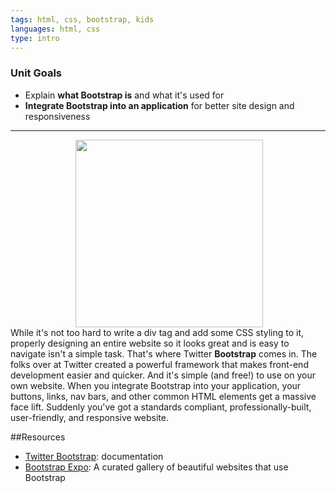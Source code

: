 ```yaml
---
tags: html, css, bootstrap, kids
languages: html, css
type: intro
---
```

### Unit Goals
* Explain **what Bootstrap is** and what it's used for
* **Integrate Bootstrap into an application** for better site design and responsiveness

---
<img src="https://s3.amazonaws.com/after-school-assets/bootstrap.jpg" width="300px" align="right" hspace="100"> While it's not too hard to write a div tag and add some CSS styling to it, properly designing an entire website so it looks great and is easy to navigate isn't a simple task. That's where Twitter **Bootstrap** comes in. The folks over at Twitter created a powerful framework that makes front-end development easier and quicker. And it's simple (and free!) to use on your own website. When you integrate Bootstrap into your application, your buttons, links, nav bars, and other common HTML elements get a massive face lift. Suddenly you've got a standards compliant, professionally-built, user-friendly, and responsive website.


##Resources
+ <a href="http://getbootstrap.com/">Twitter Bootstrap</a>: documentation
+ <a href="http://getbootstrap.com/">Bootstrap Expo</a>: A curated gallery of beautiful websites that use Bootstrap
